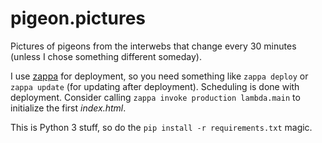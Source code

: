 pigeon.pictures
===============

Pictures of pigeons from the interwebs that change every 30 minutes (unless I chose something different someday).

I use [zappa][1] for deployment, so you need something like `zappa deploy` or `zappa update` (for updating after deployment). Scheduling is done with deployment. Consider calling `zappa invoke production lambda.main` to initialize the first _index.html_.

This is Python 3 stuff, so do the `pip install -r requirements.txt` magic.

[1]: https://www.zappa.io/
